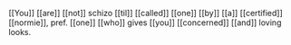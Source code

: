[[You]] [[are]] [[not]] schizo [[til]] [[called]] [[one]] [[by]] [[a]] [[certified]] [[normie]], pref. [[one]] [[who]] gives [[you]] [[concerned]] [[and]] loving looks. 